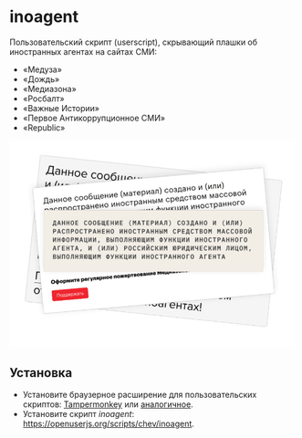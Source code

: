 # inoagent

Пользовательский скрипт (userscript), скрывающий плашки об иностранных агентах на сайтах СМИ:

* «Медуза»
* «Дождь»
* «Медиазона»
* «Росбалт»
* «Важные Истории»
* «Первое Антикоррупционное СМИ»
* «Republic»

<img src="inoagent.png" width=500>

## Установка

* Установите браузерное расширение для пользовательских скриптов: [Tampermonkey](https://www.tampermonkey.net) или [аналогичное](https://openuserjs.org/about/Userscript-Beginners-HOWTO#how-do-i-get-going-).
* Установите скрипт *inoagent*: https://openuserjs.org/scripts/chev/inoagent.
